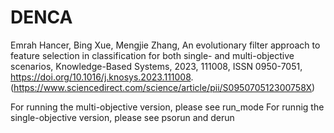 # DENCA
Emrah Hancer, Bing Xue, Mengjie Zhang,
An evolutionary filter approach to feature selection in classification for both single- and multi-objective scenarios,
Knowledge-Based Systems,
2023,
111008,
ISSN 0950-7051,
https://doi.org/10.1016/j.knosys.2023.111008.
(https://www.sciencedirect.com/science/article/pii/S095070512300758X)

For running the multi-objective version, please see run_mode
For runnig the single-objective version, please see psorun and derun
